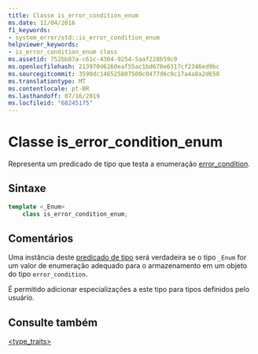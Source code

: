 ```yaml
---
title: Classe is_error_condition_enum
ms.date: 11/04/2016
f1_keywords:
- system_error/std::is_error_condition_enum
helpviewer_keywords:
- is_error_condition_enum class
ms.assetid: 752bb87a-c61c-4304-9254-5aaf228b59c0
ms.openlocfilehash: 213970d6260eaf55ac1bd678e6317cf2346ed9bc
ms.sourcegitcommit: 3590dc146525807500c0477d6c9c17a4a8a2d658
ms.translationtype: MT
ms.contentlocale: pt-BR
ms.lasthandoff: 07/16/2019
ms.locfileid: "68245175"
---
```

# <a name="iserrorconditionenum-class"></a>Classe is_error_condition_enum

Representa um predicado de tipo que testa a enumeração [error_condition](../standard-library/error-condition-class.md).

## <a name="syntax"></a>Sintaxe

```cpp
template <_Enum>
    class is_error_condition_enum;
```

## <a name="remarks"></a>Comentários

Uma instância deste [predicado de tipo](../standard-library/type-traits.md) será verdadeira se o tipo `_Enum` for um valor de enumeração adequado para o armazenamento em um objeto do tipo `error_condition`.

É permitido adicionar especializações a este tipo para tipos definidos pelo usuário.

## <a name="see-also"></a>Consulte também

[<type_traits>](../standard-library/type-traits.md)<br/>
